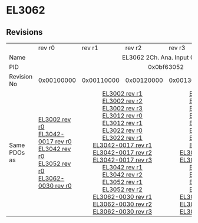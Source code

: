 # EL3062

## Revisions
<table>
<tr>
<td></td>
<td>rev r0</td>
<td>rev r1</td>
<td>rev r2</td>
<td>rev r3</td>
<td>rev r4</td>
<td>rev r5</td>
</tr>
<tr>
<td>Name</td>
<td colspan=6 align="center">EL3062 2Ch. Ana. Input 0-10V</td>
</tr>
<tr>
<td>PID</td>
<td colspan=6 align="center">0x0bf63052</td>
</tr>
<tr>
<td>Revision No</td>
<td>0x00100000</td>
<td>0x00110000</td>
<td>0x00120000</td>
<td>0x00130000</td>
<td>0x00140000</td>
<td>0x00150000</td>
</tr>
<tr>
<td>Same PDOs as</td>
<td><a href="EL3002.md">EL3002 rev r0</a><br/><a href="EL3042-0017.md">EL3042-0017 rev r0</a><br/><a href="EL3042.md">EL3042 rev r0</a><br/><a href="EL3052.md">EL3052 rev r0</a><br/><a href="EL3062-0030.md">EL3062-0030 rev r0</a></td>
<td colspan=2 align="center"><a href="EL3002.md">EL3002 rev r1</a><br/><a href="EL3002.md">EL3002 rev r2</a><br/><a href="EL3002.md">EL3002 rev r3</a><br/><a href="EL3012.md">EL3012 rev r0</a><br/><a href="EL3012.md">EL3012 rev r1</a><br/><a href="EL3022.md">EL3022 rev r0</a><br/><a href="EL3022.md">EL3022 rev r1</a><br/><a href="EL3042-0017.md">EL3042-0017 rev r1</a><br/><a href="EL3042-0017.md">EL3042-0017 rev r2</a><br/><a href="EL3042-0017.md">EL3042-0017 rev r3</a><br/><a href="EL3042.md">EL3042 rev r1</a><br/><a href="EL3042.md">EL3042 rev r2</a><br/><a href="EL3052.md">EL3052 rev r1</a><br/><a href="EL3052.md">EL3052 rev r2</a><br/><a href="EL3062-0030.md">EL3062-0030 rev r1</a><br/><a href="EL3062-0030.md">EL3062-0030 rev r2</a><br/><a href="EL3062-0030.md">EL3062-0030 rev r3</a></td>
<td colspan=2 align="center"><a href="EL3002.md">EL3002 rev r4</a><br/><a href="EL3002.md">EL3002 rev r5</a><br/><a href="EL3012.md">EL3012 rev r2</a><br/><a href="EL3012.md">EL3012 rev r3</a><br/><a href="EL3012.md">EL3012 rev r4</a><br/><a href="EL3022.md">EL3022 rev r2</a><br/><a href="EL3022.md">EL3022 rev r3</a><br/><a href="EL3022.md">EL3022 rev r4</a><br/><a href="EL3042-0017.md">EL3042-0017 rev r4</a><br/><a href="EL3042-0017.md">EL3042-0017 rev r5</a><br/><a href="EL3042.md">EL3042 rev r3</a><br/><a href="EL3042.md">EL3042 rev r4</a><br/><a href="EL3052.md">EL3052 rev r3</a><br/><a href="EL3052.md">EL3052 rev r4</a><br/><a href="EL3062-0015.md">EL3062-0015 rev r0</a><br/><a href="EL3062-0030.md">EL3062-0030 rev r4</a><br/><a href="EL3062-0030.md">EL3062-0030 rev r5</a></td>
<td><a href="EL3002.md">EL3002 rev r6</a><br/><a href="EL3042-0017.md">EL3042-0017 rev r6</a><br/><a href="EL3042.md">EL3042 rev r5</a><br/><a href="EL3052.md">EL3052 rev r5</a><br/><a href="EL3062-0030.md">EL3062-0030 rev r6</a><br/><a href="EL3062-0030.md">EL3062-0030 rev r7</a></td>
</tr>
</table>

